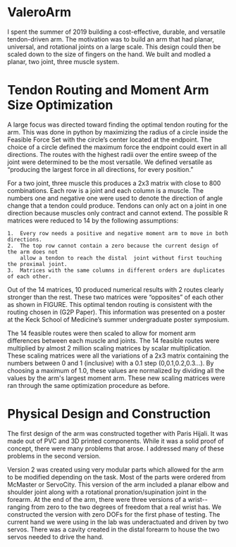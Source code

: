 # ValeroArm
I spent the summer of 2019 building a cost-effective, durable, and versatile tendon-driven arm. The motivation was to build an arm that had planar, universal, and rotational joints on a large scale. This design could then be scaled down to the size of fingers on the hand. We built and modled a planar, two joint, three muscle system.

# Tendon Routing and Moment Arm Size Optimization
  A large focus was directed toward finding the optimal tendon routing for the arm. This was done in python by maximizing the radius of a circle inside the Feasible Force Set with the circle’s center located at the endpoint. The choice of a circle defined the maximum force the endpoint could exert in all directions. The routes with the highest radii over the entire sweep of the joint were determined to be the most versatile. We defined versatile as “producing the largest force in all directions, for every position.”
  
  For a two joint, three muscle this produces a 2x3 matrix with close to 800 combinations. Each row is a joint and each column is a muscle. The numbers one and negative one were used to denote the direction of angle change that a tendon could produce. Tendons can only act on a joint in one direction because muscles only contract and cannot extend. The possible R matrices were reduced to 14 by the following assumptions: 
    
    1.	Every row needs a positive and negative moment arm to move in both directions.
    2.	The top row cannot contain a zero because the current design of the arm does not 
        allow a tendon to reach the distal  joint without first touching the proximal joint. 
    3.	Matrices with the same columns in different orders are duplicates of each other. 
    
  Out of the 14 matrices, 10 produced numerical results with 2 routes clearly stronger than the rest. These two matrices were “opposites” of each other as shown in FIGURE. This optimal tendon routing is consistent with the routing chosen in (G2P Paper). This information was presented on a poster at the Keck School of Medicine’s summer undergraduate poster symposium. 
	
  The 14 feasible routes were then scaled to allow for moment arm differences between each muscle and joints. The 14 feasible routes were multiplied by almost 2 million scaling matrices by scalar multiplication.  These scaling matrices were all the variations of a 2x3 matrix containing the numbers between 0 and 1 (inclusive) with a 0.1 step (0,0.1,0.2,0.3…). By choosing a maximum of 1.0, these values are normalized by dividing all the values by the arm's largest moment arm. These new scaling matrices were ran through the same optimization procedure as before. 

# Physical Design and Construction
  The first design of the arm was constructed together with Paris Hijali. It was made out of PVC and 3D printed components. While it was a solid proof of concept, there were many problems that arose. I addressed many of these problems in the second version. 
  
  Version 2 was created using very modular parts which allowed for the arm to be modified depending on the task. Most of the parts were ordered from McMaster or ServoCity. This version of the arm included a planar elbow and shoulder joint along with a rotational pronation/supination joint in the forearm. At the end of the arm, there were three versions of a wrist-- ranging from zero to the two degrees of freedom that a real wrist has. We constructed the version with zero DOFs for the first phase of testing. The current hand we were using in the lab was underactuated and driven by two servos. There was a cavity created in the distal forearm to house the two servos needed to drive the hand. 
